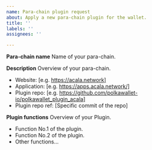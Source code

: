 ```yaml
---
name: Para-chain plugin request
about: Apply a new para-chain plugin for the wallet.
title: ''
labels: ''
assignees: ''

---
```


**Para-chain name**
Name of your para-chain.

**Description**
Overview of your para-chain.
 - Website: [e.g. https://acala.network]
 - Application: [e.g. https://apps.acala.network/]
 - Plugin repo: [e.g. https://github.com/polkawallet-io/polkawallet_plugin_acala]
 - Plugin repo ref: [Specific commit of the repo]

**Plugin functions**
Overview of your Plugin.
 - Function No.1 of the plugin.
 - Function No.2 of the plugin.
 - Other functions...
